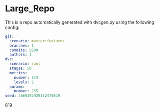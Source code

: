 
Large_Repo
===

This is a repo automatically generated with dvcgen.py using the following config:

```yaml
git:
  scenario: master+features
  branches: 1
  commits: 5000
  authors: 1
dvc:
  scenario: root
  stages: 50
  metrics:
    number: 123
    levels: 2
  params:
    number: 235
seed: 2669392929152470039
```

819